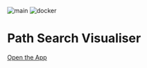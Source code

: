 ![main](https://github.com/path-visualiser/app/actions/workflows/main.yml/badge.svg)
![docker](https://github.com/path-visualiser/app/actions/workflows/docker.yml/badge.svg)

# Path Search Visualiser

[Open the App](https://pathfinding-project.github.io/app)
